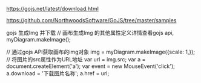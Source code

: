 

https://gojs.net/latest/download.html

https://github.com/NorthwoodsSoftware/GoJS/tree/master/samples


gojs 生成Img 并下载
// 画布生成Img 的其他属性定义详情查看gojs api,
myDiagram.makeImage();

// 通过gojs API获取画布的img对象
img = myDiagram.makeImage({scale: 1,});
// 将图片的src属性作为URL地址
var url = img.src;
var a = document.createElement('a');
var event = new MouseEvent('click');
a.download = '下载图片名称';
a.href = url;



